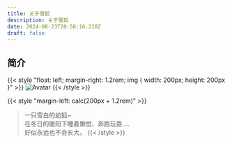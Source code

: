 ```yaml
---
title: 关于雪狐
description: 关于雪狐
date: 2024-08-23T20:58:16.218Z
draft: false
---
```


## 简介

{{< style "float: left; margin-right: 1.2rem; img { width: 200px; height: 200px }" >}}
![Avatar](/images/avatar.png)
{{< /style >}}

{{< style "margin-left: calc(200px + 1.2rem)" >}}
> 一只雪白的幼狐~  
> 在冬日的暖阳下睡着懒觉、奔跑玩耍....  
> 好似永远也不会长大。
{{< /style >}}
